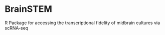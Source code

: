 # BrainSTEM
R Package for accessing the transcriptional fidelity of midbrain cultures via scRNA-seq
